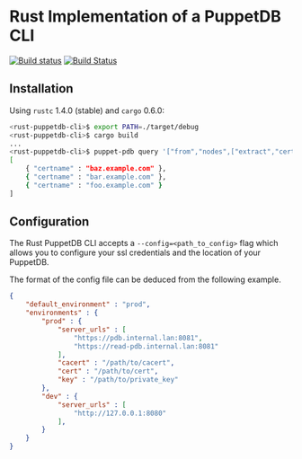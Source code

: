 # Rust Implementation of a PuppetDB CLI

[![Build status](https://ci.appveyor.com/api/projects/status/bhln68k6pdfixrun?svg=true)](https://ci.appveyor.com/project/ajroetker/rust-puppetdb-cli)
[![Build Status](https://travis-ci.org/ajroetker/rust-puppetdb-cli.svg)](https://travis-ci.org/ajroetker/rust-puppetdb-cli)

## Installation

Using `rustc` 1.4.0 (stable) and `cargo` 0.6.0:

```zsh
<rust-puppetdb-cli>$ export PATH=./target/debug
<rust-puppetdb-cli>$ cargo build
...
<rust-puppetdb-cli>$ puppet-pdb query '["from","nodes",["extract","certname"]]'
[
    { "certname" : "baz.example.com" },
    { "certname" : "bar.example.com" },
    { "certname" : "foo.example.com" }
]
```

## Configuration

The Rust PuppetDB CLI accepts a `--config=<path_to_config>` flag which allows
you to configure your ssl credentials and the location of your PuppetDB.

The format of the config file can be deduced from the following example.

```json
{
    "default_environment" : "prod",
    "environments" : {
        "prod" : {
            "server_urls" : [
                "https://pdb.internal.lan:8081",
                "https://read-pdb.internal.lan:8081"
            ],
            "cacert" : "/path/to/cacert",
            "cert" : "/path/to/cert",
            "key" : "/path/to/private_key"
        },
        "dev" : {
            "server_urls" : [
                "http://127.0.0.1:8080"
            ],
        }
    }
}
```

